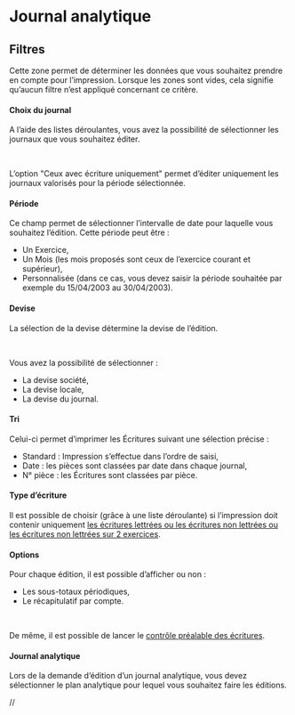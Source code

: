 # Journal analytique


## Filtres


Cette zone permet de déterminer les données que vous souhaitez prendre 
 en compte pour l’impression. Lorsque les zones sont vides, cela signifie 
 qu’aucun filtre n’est appliqué concernant ce critère.


#### Choix du journal


A l’aide des listes déroulantes, vous avez la possibilité de sélectionner 
 les journaux que vous souhaitez éditer.


 


L’option "Ceux avec écriture uniquement" permet d’éditer uniquement 
 les journaux valorisés pour la période sélectionnée.


#### Période


Ce champ permet de sélectionner l’intervalle de date pour laquelle vous 
 souhaitez l’édition. Cette période peut être :


* Un Exercice,
* Un Mois 
 (les mois proposés sont ceux de l’exercice courant et supérieur),
* Personnalisée 
 (dans ce cas, vous devez saisir la période souhaitée par exemple du 
 15/04/2003 au 30/04/2003).


#### Devise


La sélection de la devise détermine la devise de l’édition.


 


Vous avez la possibilité de sélectionner :


* La devise société,
* La devise locale,
* La devise du journal.


#### Tri


Celui-ci permet d’imprimer les Écritures suivant une sélection précise 
 :


* Standard 
 : Impression s’effectue dans l’ordre de saisi,
* Date 
 : les pièces sont classées par date dans chaque journal,
* N° 
 pièce : les Écritures sont classées par pièce.


#### Type d’écriture


Il est possible de choisir (grâce à une liste déroulante) si l’impression 
 doit contenir uniquement [les écritures lettrées ou les écritures 
 non lettrées ou les écritures non lettrées sur 2 exercices](../../../Lettrage/7/FiltrageEcrituresLettrage.md).


#### Options


Pour chaque édition, il est possible d’afficher ou non :


* Les sous-totaux 
 périodiques,
* Le récapitulatif 
 par compte.


 


De même, il est possible de lancer le [contrôle 
 préalable des écritures](../Ecritures/ControlePrealableEcrituresAvantImpression.md).


#### Journal analytique


Lors de la demande d’édition d’un journal analytique, vous devez sélectionner 
 le plan analytique pour lequel vous souhaitez faire les éditions.


//<![CDATA[
 if( typeof( FilePopupInit ) != 'function' ) FilePopupInit = new Function();
 FilePopupInit('a1');
//]]>
